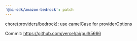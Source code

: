 ```yaml
---
'@ai-sdk/amazon-bedrock': patch
---
```


chore(providers/bedrock): use camelCase for providerOptions

Commit: https://github.com/vercel/ai/pull/5666
